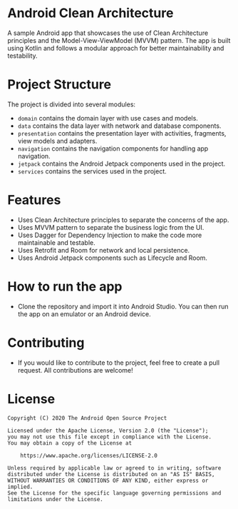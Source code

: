 # Android Clean Architecture

A sample Android app that showcases the use of Clean Architecture principles and the Model-View-ViewModel (MVVM) pattern. The app is built using Kotlin and follows a modular approach for better maintainability and testability.


# Project Structure
The project is divided into several modules:

* `domain` contains the domain layer with use cases and models.
* `data` contains the data layer with network and database components.
* `presentation` contains the presentation layer with activities, fragments, view models and adapters.
* `navigation` contains the navigation components for handling app navigation.
* `jetpack` contains the Android Jetpack components used in the project.
* `services` contains the services used in the project.


# Features
* Uses Clean Architecture principles to separate the concerns of the app.
* Uses MVVM pattern to separate the business logic from the UI.
* Uses Dagger for Dependency Injection to make the code more maintainable and testable.
* Uses Retrofit and Room for network and local persistence.
* Uses Android Jetpack components such as Lifecycle and Room.


# How to run the app
* Clone the repository and import it into Android Studio. You can then run the app on an emulator or an Android device.

# Contributing
* If you would like to contribute to the project, feel free to create a pull request. All contributions are welcome!


# License

```
Copyright (C) 2020 The Android Open Source Project

Licensed under the Apache License, Version 2.0 (the "License");
you may not use this file except in compliance with the License.
You may obtain a copy of the License at

    https://www.apache.org/licenses/LICENSE-2.0

Unless required by applicable law or agreed to in writing, software
distributed under the License is distributed on an "AS IS" BASIS,
WITHOUT WARRANTIES OR CONDITIONS OF ANY KIND, either express or implied.
See the License for the specific language governing permissions and
limitations under the License.
```